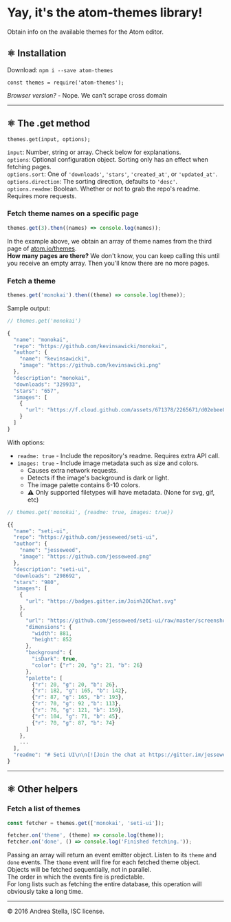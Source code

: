 # Yay, it's the atom-themes library!
Obtain info on the available themes for the Atom editor.

## ⚛ Installation
Download: ``` npm i --save atom-themes ```
```
const themes = require('atom-themes');
```

*Browser version?* -  Nope. We can't scrape cross domain

---

## ⚛ The .get method
```
themes.get(input, options);
```
`input`: Number, string or array. Check below for explanations.  
`options`: Optional configuration object. Sorting only has an effect when fetching pages.  
`options.sort`: One of `'downloads'`, `'stars'`, `'created_at'`, or `'updated_at'`.  
`options.direction`: The sorting direction, defaults to `'desc'`.
`options.readme`: Boolean. Whether or not to grab the repo's readme. Requires more requests.

### Fetch theme names on a specific page
```js
themes.get(3).then((names) => console.log(names));
```
In the example above, we obtain an array of theme names from the third page of [atom.io/themes](https://atom.io/themes/).   
**How many pages are there?** We don't know, you can keep calling this until you receive an empty array. Then you'll know there are no more pages.

### Fetch a theme
```js
themes.get('monokai').then((theme) => console.log(theme));
```

Sample output:
```js
// themes.get('monokai')

{
  "name": "monokai",
  "repo": "https://github.com/kevinsawicki/monokai",
  "author": {
    "name": "kevinsawicki",
    "image": "https://github.com/kevinsawicki.png"
  },
  "description": "monokai",
  "downloads": "329933",
  "stars": "657",
  "images": [
    {
      "url": "https://f.cloud.github.com/assets/671378/2265671/d02ebee8-9e85-11e3-9b8c-12b2cb7015e3.png"
    }
  ]
}

```

With options:  
- `readme: true` - Include the repository's readme. Requires extra API call.
- `images: true` - Include image metadata such as size and colors.
  - Causes extra network requests.
  - Detects if the image's background is dark or light.
  - The image palette contains 6-10 colors.
  - :warning: Only supported filetypes will have metadata. (None for svg, gif, etc)


```js
// themes.get('monokai', {readme: true, images: true})

{{
  "name": "seti-ui",
  "repo": "https://github.com/jesseweed/seti-ui",
  "author": {
    "name": "jesseweed",
    "image": "https://github.com/jesseweed.png"
  },
  "description": "seti-ui",
  "downloads": "298692",
  "stars": "980",
  "images": [
    {
      "url": "https://badges.gitter.im/Join%20Chat.svg"
    },
    {
      "url": "https://github.com/jesseweed/seti-ui/raw/master/screenshot.png",
      "dimensions": {
        "width": 881,
        "height": 852
      },
      "background": {
        "isDark": true,
        "color": {"r": 20, "g": 21, "b": 26}
      },
      "palette": [
        {"r": 20, "g": 20, "b": 26},
        {"r": 182, "g": 165, "b": 142},
        {"r": 87, "g": 165, "b": 193},
        {"r": 70, "g": 92 ,"b": 113},
        {"r": 76, "g": 121, "b": 159},
        {"r": 104, "g": 71, "b": 45},
        {"r": 70, "g": 87, "b": 74}
      ]
    },
    ...
  ],
  "readme": "# Seti UI\n\n[![Join the chat at https://gitter.im/jesseweed/seti-ui](https://badges.gitter.im/Join%20Chat.svg)](https://gitter.im/jesseweed/seti-ui?utm_source=badge&utm_medium=badge&utm_campaign=pr-badge&utm_content=badge)\n\nA dark colored UI theme for Atom with custom file icons. [Seti Syntax](https://atom.io/themes/seti-syntax) also available.\n\n![Screenshot](https://github.com/jesseweed/seti-ui/raw/master/screenshot.png)\n\n\n### Custom App Icons\n[ ![Screenshot](https://github.com/jesseweed/seti-syntax/raw/master/_icons/circular/circular-128x128.png) ](https://github.com/jesseweed/seti-syntax/tree/master/_icons/circular)\n[ ![Screenshot](https://github.com/jesseweed/seti-syntax/raw/master/_icons/rounded/rounded-128x128.png) ](https://github.com/jesseweed/seti-syntax/tree/master/_icons/rounded/)\n[ ![Screenshot](https://github.com/jesseweed/seti-syntax/raw/master/_icons/squared/squared-128x128.png) ](https://github.com/jesseweed/seti-syntax/tree/master/_icons/squared/)\n\n### Installation\n\n#### Atom Package Manager (APM)\n```bash\napm install seti-ui\n```\n\n#### Git clone\n```bash\ncd ~/.atom/packages\ngit clone https://github.com/jesseweed/seti-ui --depth=1\n```\n\n### Currently Supported File Icons\n* Bower\n* Coffescript\n* CSS\n* EJS\n* Favicon\n* Go\n* Grunt\n* Gulp\n* Handlebars\n* HTML\n* Image\n* Jade\n* Javascript\n* JSON\n* Julia\n* Less\n* LICENSE\n* Markdown\n* Mustache\n* PHP\n* Procfile\n* Python\n* React\n* Ruby\n* Sass\n* Stache\n* Stylus\n* Text\n* Typescript\n* XML\n* YML\n"
}

```

---

## ⚛ Other helpers

### Fetch a list of themes
```js
const fetcher = themes.get(['monokai', 'seti-ui']);

fetcher.on('theme', (theme) => console.log(theme));
fetcher.on('done', () => console.log('Finished fetching.'));
```
Passing an array will return an event emitter object. Listen to its `theme` and `done` events. The `theme` event will fire for each fetched theme object.  
Objects will be fetched sequentially, not in parallel.  
The order in which the events fire is predictable.  
For long lists such as fetching the entire database, this operation will obviously take a long time.

---

© 2016 Andrea Stella, ISC license.